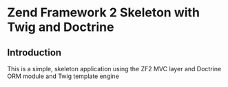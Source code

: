 Zend Framework 2 Skeleton with Twig and Doctrine 
=================================

Introduction
------------
This is a simple, skeleton application using the ZF2 MVC layer and Doctrine ORM module
and Twig template engine

